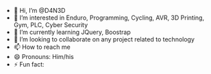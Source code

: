 - 👋 Hi, I’m @D4N3D
- 👀 I’m interested in Enduro, Programming, Cycling, AVR, 3D Printing, Gym, PLC, Cyber Security
- 🌱 I’m currently learning JQuery, Boostrap
- 💞️ I’m looking to collaborate on any project related to technology 
- 📫 How to reach me
- 😄 Pronouns: Him/his
- ⚡ Fun fact: 

<!---
D4N3D/D4N3D is a ✨ special ✨ repository because its `README.md` (this file) appears on your GitHub profile.
You can click the Preview link to take a look at your changes.
--->
